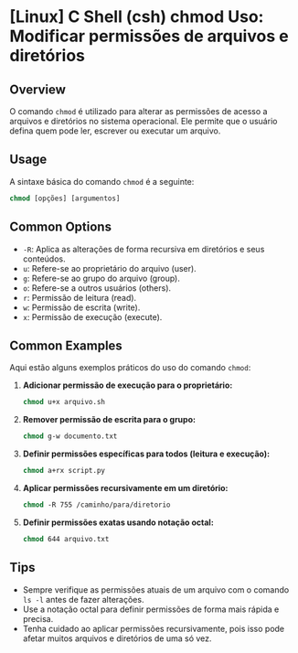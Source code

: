 # [Linux] C Shell (csh) chmod Uso: Modificar permissões de arquivos e diretórios

## Overview
O comando `chmod` é utilizado para alterar as permissões de acesso a arquivos e diretórios no sistema operacional. Ele permite que o usuário defina quem pode ler, escrever ou executar um arquivo.

## Usage
A sintaxe básica do comando `chmod` é a seguinte:

```csh
chmod [opções] [argumentos]
```

## Common Options
- `-R`: Aplica as alterações de forma recursiva em diretórios e seus conteúdos.
- `u`: Refere-se ao proprietário do arquivo (user).
- `g`: Refere-se ao grupo do arquivo (group).
- `o`: Refere-se a outros usuários (others).
- `r`: Permissão de leitura (read).
- `w`: Permissão de escrita (write).
- `x`: Permissão de execução (execute).

## Common Examples
Aqui estão alguns exemplos práticos do uso do comando `chmod`:

1. **Adicionar permissão de execução para o proprietário:**
   ```csh
   chmod u+x arquivo.sh
   ```

2. **Remover permissão de escrita para o grupo:**
   ```csh
   chmod g-w documento.txt
   ```

3. **Definir permissões específicas para todos (leitura e execução):**
   ```csh
   chmod a+rx script.py
   ```

4. **Aplicar permissões recursivamente em um diretório:**
   ```csh
   chmod -R 755 /caminho/para/diretorio
   ```

5. **Definir permissões exatas usando notação octal:**
   ```csh
   chmod 644 arquivo.txt
   ```

## Tips
- Sempre verifique as permissões atuais de um arquivo com o comando `ls -l` antes de fazer alterações.
- Use a notação octal para definir permissões de forma mais rápida e precisa.
- Tenha cuidado ao aplicar permissões recursivamente, pois isso pode afetar muitos arquivos e diretórios de uma só vez.